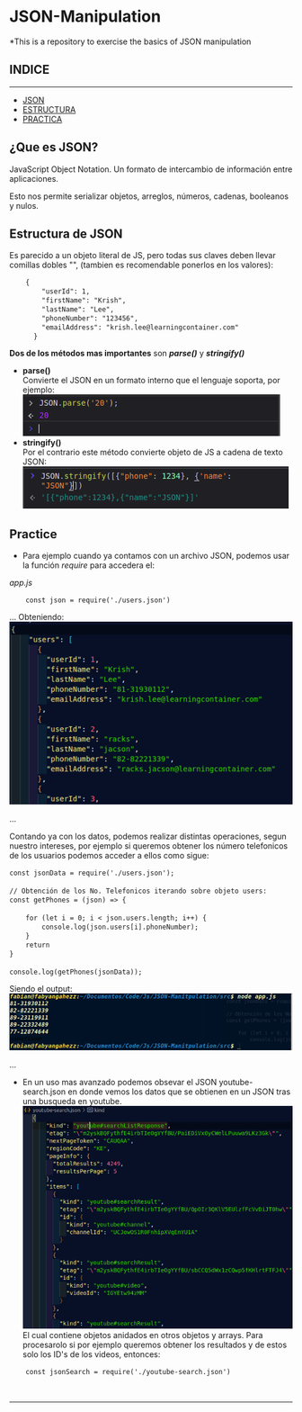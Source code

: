 # JSON-Manipulation
*This is a repository to exercise the basics of JSON manipulation

## INDICE
---
* [JSON](#introduction)
* [ESTRUCTURA](#estrucura)
* [PRACTICA](#practica)

## ¿Que es JSON? <a name='introduction'></a>
JavaScript Object Notation. Un formato de intercambio de información entre aplicaciones.

Esto nos permite serializar objetos, arreglos, números, cadenas, booleanos y nulos.

## Estructura de JSON <a name='estructura'></a>
Es parecido a un objeto literal de JS, pero todas sus claves deben llevar comillas dobles "", (tambien es recomendable ponerlos en los valores):
```
    {
        "userId": 1,
        "firstName": "Krish",
        "lastName": "Lee",
        "phoneNumber": "123456",
        "emailAddress": "krish.lee@learningcontainer.com"
      }
```

**Dos de los métodos mas importantes** son ***parse()*** y ***stringify()***
* **parse()**
    <br>Convierte el JSON en un formato interno que el lenguaje soporta, por ejemplo:
    ![](./images/parseo.png)
* **stringify()**
<br>Por el contrario este método convierte objeto de JS a cadena de texto JSON:
![](./images/stringify.png)



## Practice <a name='practica'> </a> 
* Para ejemplo cuando ya contamos con un archivo JSON, podemos usar la función *require* para accedera el:

*app.js*
```
    const json = require('./users.json')
```
... 
Obteniendo:
<kbd>![](./images/json.png)<kbd>

...

Contando ya con los datos, podemos realizar distintas operaciones, segun nuestro intereses, por ejemplo si queremos obtener los número telefonicos de los usuarios podemos acceder a ellos como sigue:
```
const jsonData = require('./users.json');

// Obtención de los No. Telefonicos iterando sobre objeto users:
const getPhones = (json) => {

    for (let i = 0; i < json.users.length; i++) {
        console.log(json.users[i].phoneNumber);
    }
    return
}

console.log(getPhones(jsonData));

```

Siendo el output:
![](./images/output.png)

...<br>
* En un uso mas avanzado podemos obsevar el JSON youtube-search.json en donde vemos los datos que se obtienen en un JSON tras una busqueda en youtube.<br>
![](./images/2.png)
El cual contiene objetos anidados en otros objetos y arrays.
Para procesarolo si por ejemplo queremos obtener los resultados y de estos solo los ID's de los videos, entonces:
```
    const jsonSearch = require('./youtube-search.json')

    

```
---